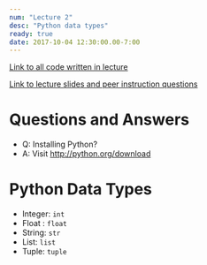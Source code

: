 ```yaml
---
num: "Lecture 2"
desc: "Python data types"
ready: true
date: 2017-10-04 12:30:00.00-7:00
---
```



[Link to all code written in lecture](https://github.com/ucsb-cs8-f17/cs8-f17-lecture-code)


[Link to lecture slides and peer instruction questions](https://drive.google.com/drive/folders/0BxIvQwpl4ocoRy1Pa041SThLUFU?usp=sharing)


# Questions and Answers

* Q: Installing Python?
* A: Visit http://python.org/download

   
# Python Data Types

* Integer: `int`
* Float : `float`
* String: `str`
* List: `list` 
* Tuple: `tuple`

